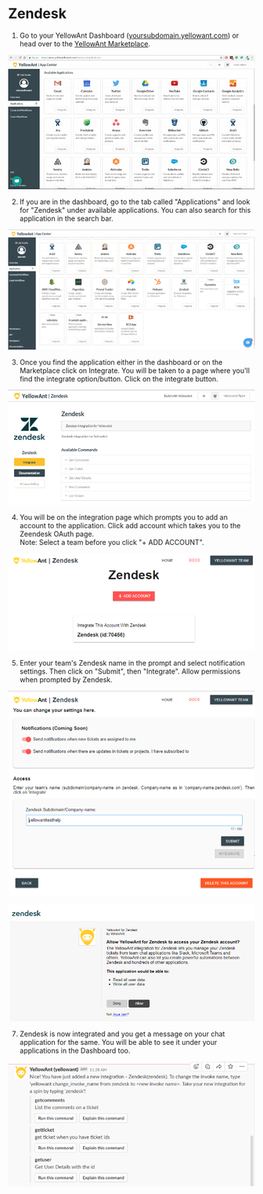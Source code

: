 # Zendesk

1. Go to your YellowAnt Dashboard \([yoursubdomain.yellowant.com](https://github.com/yellowanthq/yellowant-help-center/tree/bdad19066023aa6a8b667a1d6f05b72945b49759/yoursubdomain.yellowant.com)\) or head over to the [YellowAnt Marketplace](https://www.yellowant.com/marketplace).

![YellowAnt Dashboard - Available Applications Panel](../../.gitbook/assets/image%20%2868%29.png)

2. If you are in the dashboard, go to the tab called "Applications" and look for "Zendesk" under available applications. You can also search for this application in the search bar.

![Find Zendesk in the app marketplace](../../.gitbook/assets/image%20%2893%29.png)

3. Once you find the application either in the dashboard or on the Marketplace click on Integrate. You will be taken to a page where you'll find the integrate option/button. Click on the integrate button.

![Option to integrate Zendesk along with available commands](../../.gitbook/assets/image%20%28270%29.png)

4. You will be on the integration page which prompts you to add an account to the application. Click add account which takes you to the Zeendesk OAuth page.  
Note: Select a team before you click "+ ADD ACCOUNT".

![Make sure to select the right team and click &quot;Add Account&quot;](../../.gitbook/assets/image%20%28282%29.png)

5. Enter your  team's Zendesk name  in the prompt and select notification settings. Then click on "Submit", then "Integrate". Allow permissions when prompted by Zendesk.

![Enter the Zendesk name for your team](../../.gitbook/assets/image%20%28308%29.png)

![](../../.gitbook/assets/image%20%2884%29.png)

7. Zendesk is now integrated and you get a message on your chat application for the same. You will be able to see it under your applications in the Dashboard too.

![YellowAnt message in Slack confirming Zendesk Integration](../../.gitbook/assets/image%20%2831%29.png)

